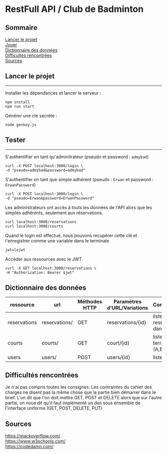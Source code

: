 # RestFull API / Club de Badminton

## Sommaire

[Lancer le projet](#lancer-le-projet)<br>
[Jouer](#tester)<br>
[Dictionnaire des données](#dictionnaire-des-données)<br>
[Difficultés rencontrées](#difficultés-rencontrées)<br>
[Sources](#sources)<br>

## Lancer le projet
---
Installer les dépendances et lancer le serveur :
```
npm install
npm run start
```

Générer une clé secrète :
```
node genkey.js
```

## Tester
---
S'authentifier en tant qu'adminitrateur (pseudo et password : `admybad`)
```
curl -X POST localhost:3000/login \
-d "pseudo=admybad&password=admybad"
```
S'authentifier en tant que simple adhérent (pseudo : `Erwan` et password : `ErwanPassword`)
```
curl -X POST localhost:3000/login \
-d "pseudo=Erwan&password=ErwanPassword"
```
Les administrateurs ont accès à touts les données de l'API alors que les simples adhérents, seulement aux réservations.
```
curl localhost:3000/reservations
curl localhost:3000/courts
```
Quand le login est effectué, nous pouvons recupérer cette clé et l'enregistrer comme une variable dans le terminale
```
jwt=lejwt
```
Accéder aux ressources avec le JWT.
```
curl -X GET localhost:3000/reservations \
-H "Authorization: Bearer $jwt"
```

## Dictionnaire des données

| ressource   | url          | Méthodes HTTP | Paramètres d’URL/Variations | Commentaires                                                   |
| ----------- | ------------ | ------------- | --------------------------- | -------------------------------------------------------------- |
| reservations | reservations/ | GET           | reservations/{id}            | liste des reservations dans le club                           |
| courts      | courts/      | GET           | court/{id}                 | liste des terrains (A,B,C,D) |
| users      | users/      | POST           | users/{id}                 | liste des users    |
     

## Difficultés rencontrées
Je n'ai pas compris toutes les consignes. Les contraintes du cahier des charges ne disent pas la même chose que la partie bien démarrer dans le brief. L'un dit que l'on doit mettre GET, POST et DELETE alors que sur l'autre partie, on nous dit qu'il faut implémenté un des sous ensemble de l'interface uniforme (GET, POST, DELETE, PUT)

## Sources

https://stackoverflow.com/<br>
https://www.w3schools.com/<br>
https://codedamn.com/